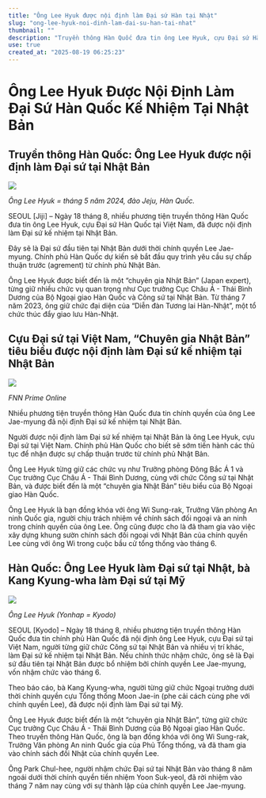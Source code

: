 ```yaml
---
title: "Ông Lee Hyuk được nội định làm Đại sứ Hàn tại Nhật"
slug: "ong-lee-hyuk-noi-dinh-lam-dai-su-han-tai-nhat"
thumbnail: ""
description: "Truyền thông Hàn Quốc đưa tin ông Lee Hyuk, cựu Đại sứ Hàn Quốc tại Việt Nam và là chuyên gia về Nhật Bản, được nội định làm Đại sứ kế nhiệm tại Nhật Bản dưới thời chính quyền Lee Jae-myung. Cùng đó, bà Kang Kyung-wha được nội định làm Đại sứ tại Mỹ."
use: true
created_at: "2025-08-19 06:25:23"
---
```


# Ông Lee Hyuk Được Nội Định Làm Đại Sứ Hàn Quốc Kế Nhiệm Tại Nhật Bản

## Truyền thông Hàn Quốc: Ông Lee Hyuk được nội định làm Đại sứ tại Nhật Bản

![](/images/20250819-00000000-jij-000-5-view.webp)

*Ông Lee Hyuk = tháng 5 năm 2024, đảo Jeju, Hàn Quốc.*

SEOUL [Jiji] – Ngày 18 tháng 8, nhiều phương tiện truyền thông Hàn Quốc đưa tin ông Lee Hyuk, cựu Đại sứ Hàn Quốc tại Việt Nam, đã được nội định làm Đại sứ kế nhiệm tại Nhật Bản.

Đây sẽ là Đại sứ đầu tiên tại Nhật Bản dưới thời chính quyền Lee Jae-myung. Chính phủ Hàn Quốc dự kiến sẽ bắt đầu quy trình yêu cầu sự chấp thuận trước (agrement) từ chính phủ Nhật Bản.

Ông Lee Hyuk được biết đến là một “chuyên gia Nhật Bản” (Japan expert), từng giữ nhiều chức vụ quan trọng như Cục trưởng Cục Châu Á - Thái Bình Dương của Bộ Ngoại giao Hàn Quốc và Công sứ tại Nhật Bản. Từ tháng 7 năm 2023, ông giữ chức đại diện của “Diễn đàn Tương lai Hàn-Nhật”, một tổ chức thúc đẩy giao lưu Hàn-Nhật.

## Cựu Đại sứ tại Việt Nam, “Chuyên gia Nhật Bản” tiêu biểu được nội định làm Đại sứ kế nhiệm tại Nhật Bản

![](/images/20250819-01018372-fnn-000-1-view.webp)

*FNN Prime Online*

Nhiều phương tiện truyền thông Hàn Quốc đưa tin chính quyền của ông Lee Jae-myung đã nội định Đại sứ kế nhiệm tại Nhật Bản.

Người được nội định làm Đại sứ kế nhiệm tại Nhật Bản là ông Lee Hyuk, cựu Đại sứ tại Việt Nam. Chính phủ Hàn Quốc cho biết sẽ sớm tiến hành các thủ tục để nhận được sự chấp thuận trước từ chính phủ Nhật Bản.

Ông Lee Hyuk từng giữ các chức vụ như Trưởng phòng Đông Bắc Á 1 và Cục trưởng Cục Châu Á - Thái Bình Dương, cùng với chức Công sứ tại Nhật Bản, và được biết đến là một “chuyên gia Nhật Bản” tiêu biểu của Bộ Ngoại giao Hàn Quốc.

Ông Lee Hyuk là bạn đồng khóa với ông Wi Sung-rak, Trưởng Văn phòng An ninh Quốc gia, người chịu trách nhiệm về chính sách đối ngoại và an ninh trong chính quyền của ông Lee. Ông cũng được cho là đã tham gia vào việc xây dựng khung sườn chính sách đối ngoại với Nhật Bản của chính quyền Lee cùng với ông Wi trong cuộc bầu cử tổng thống vào tháng 6.

## Hàn Quốc: Ông Lee Hyuk làm Đại sứ tại Nhật, bà Kang Kyung-wha làm Đại sứ tại Mỹ

![](/images/20250819-00000001-kyodonews-000-3-view.webp)

*Ông Lee Hyuk (Yonhap = Kyodo)*

SEOUL [Kyodo] – Ngày 18 tháng 8, nhiều phương tiện truyền thông Hàn Quốc đưa tin chính phủ Hàn Quốc đã nội định ông Lee Hyuk, cựu Đại sứ tại Việt Nam, người từng giữ chức Công sứ tại Nhật Bản và nhiều vị trí khác, làm Đại sứ kế nhiệm tại Nhật Bản. Nếu chính thức nhậm chức, ông sẽ là Đại sứ đầu tiên tại Nhật Bản được bổ nhiệm bởi chính quyền Lee Jae-myung, vốn nhậm chức vào tháng 6.

Theo báo cáo, bà Kang Kyung-wha, người từng giữ chức Ngoại trưởng dưới thời chính quyền cựu Tổng thống Moon Jae-in (phe cải cách cùng phe với chính quyền Lee), đã được nội định làm Đại sứ tại Mỹ.

Ông Lee Hyuk được biết đến là một “chuyên gia Nhật Bản”, từng giữ chức Cục trưởng Cục Châu Á - Thái Bình Dương của Bộ Ngoại giao Hàn Quốc. Theo truyền thông Hàn Quốc, ông là bạn đồng khóa với ông Wi Sung-rak, Trưởng Văn phòng An ninh Quốc gia của Phủ Tổng thống, và đã tham gia vào chính sách đối Nhật của chính quyền Lee.

Ông Park Chul-hee, người nhậm chức Đại sứ tại Nhật Bản vào tháng 8 năm ngoái dưới thời chính quyền tiền nhiệm Yoon Suk-yeol, đã rời nhiệm vào tháng 7 năm nay cùng với sự thành lập của chính quyền Lee Jae-myung.